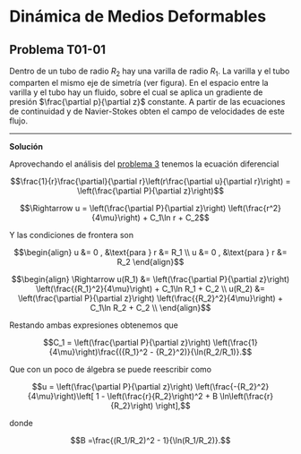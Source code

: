 # Dinámica de Medios Deformables
## Problema T01-01

Dentro de un tubo de radio $`R_2`$ hay una varilla de radio $`R_1`$. La
varilla y el tubo comparten el mismo eje de simetría (ver figura). En el
espacio entre la varilla y el tubo hay un fluido, sobre el cual se aplica
un gradiente de presión $`\frac{\partial p}{\partial z}`$ constante.
A partir de las ecuaciones de continuidad y de Navier-Stokes obten el
campo de velocidades de este flujo.

---

**Solución**

Aprovechando el análisis del [problema 3](./t01-03.md) tenemos la ecuación diferencial

```math
\frac{1}{r}\frac{\partial}{\partial r}\left(r\frac{\partial u}{\partial r}\right)
= 
\left(\frac{\partial P}{\partial z}\right)
```

```math
\Rightarrow
u
=
\left(\frac{\partial P}{\partial z}\right)
\left(\frac{r^2}{4\mu}\right) + C_1\ln r + C_2
```

Y las condiciones de frontera son

```math
\begin{align}
u &= 0 , &\text{para } r &= R_1 \\
u &= 0 , &\text{para } r &= R_2
\end{align}
```

```math
\begin{align}
\Rightarrow
u(R_1) &= \left(\frac{\partial P}{\partial z}\right)
\left(\frac{{R_1}^2}{4\mu}\right) + C_1\ln R_1 + C_2 \\
u(R_2) &= \left(\frac{\partial P}{\partial z}\right)
\left(\frac{{R_2}^2}{4\mu}\right) + C_1\ln R_2 + C_2 \\
\end{align}
```

Restando ambas expresiones obtenemos que

```math
C_1 =
\left(\frac{\partial P}{\partial z}\right)
\left(\frac{1}{4\mu}\right)\frac{({R_1}^2 - {R_2}^2)}{\ln(R_2/R_1)}.
```

Que con un poco de álgebra se puede reescribir como 

```math
u
=
\left(\frac{\partial P}{\partial z}\right)
\left(\frac{-{R_2}^2}{4\mu}\right)\left[
1 - \left(\frac{r}{R_2}\right)^2 + B \ln\left(\frac{r}{R_2}\right)
\right],
```

donde

```math
B =\frac{(R_1/R_2)^2 - 1}{\ln(R_1/R_2)}.
```
